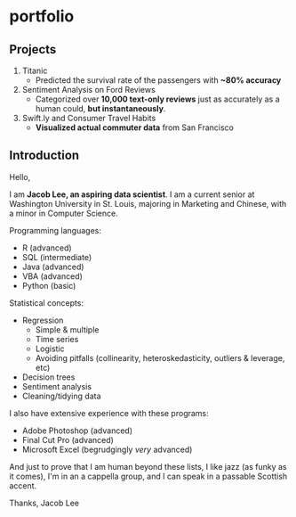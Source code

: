 # portfolio

## Projects
1. Titanic
   - Predicted the survival rate of the passengers with **~80% accuracy**
2. Sentiment Analysis on Ford Reviews
   - Categorized over **10,000 text-only reviews** just as accurately as a human could, **but instantaneously**.
3. Swift.ly and Consumer Travel Habits
   - **Visualized actual commuter data** from San Francisco

## Introduction

Hello,

I am **Jacob Lee, an aspiring data scientist**. I am a current senior at Washington University in St. Louis, majoring in Marketing and Chinese, with a minor in Computer Science.

Programming languages:
* R (advanced)
* SQL (intermediate)
* Java (advanced)
* VBA (advanced)
* Python (basic)

Statistical concepts:
* Regression
  * Simple & multiple
  * Time series
  * Logistic
  * Avoiding pitfalls (collinearity, heteroskedasticity, outliers & leverage, etc)
* Decision trees
* Sentiment analysis
* Cleaning/tidying data

I also have extensive experience with these programs:

* Adobe Photoshop (advanced)
* Final Cut Pro (advanced)
* Microsoft Excel (begrudgingly *very* advanced)

And just to prove that I am human beyond these lists, I like jazz (as funky as it comes), I'm in an a cappella group, and I can speak in a passable Scottish accent.

Thanks,
Jacob Lee
